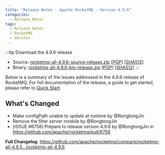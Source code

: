 ```yaml
---
title: "Release Notes - Apache RocketMQ - Version 4.9.6"
categories:
  - Release_Notes
tags:
  - Release_Notes
  - RocketMQ
  - Version
---
```


:::tip    Download the 4.9.6 release
- Source: [rocketmq-all-4.9.6-source-release.zip](https://dist.apache.org/repos/dist/release/rocketmq/4.9.6/rocketmq-all-4.9.6-source-release.zip) [[PGP](https://dist.apache.org/repos/dist/release/rocketmq/4.9.6/rocketmq-all-4.9.6-source-release.zip.asc)] [[SHA512](https://dist.apache.org/repos/dist/release/rocketmq/4.9.6/rocketmq-all-4.9.6-source-release.zip.sha512)]
- Binary: [rocketmq-all-4.9.6-bin-release.zip](https://dist.apache.org/repos/dist/release/rocketmq/4.9.6/rocketmq-all-4.9.6-bin-release.zip) [[PGP](https://dist.apache.org/repos/dist/release/rocketmq/4.9.6/rocketmq-all-4.9.6-bin-release.zip.asc)] [[SHA512](https://dist.apache.org/repos/dist/release/rocketmq/4.9.6/rocketmq-all-4.9.6-bin-release.zip.sha512)]
:::
<!--truncate-->

Below is a summary of the issues addressed in the 4.9.6 release of RocketMQ. For full documentation of the release, a guide to get started, please refer to <a href='/docs/quickStart/01quickstart/'>Quick Start</a>.

## What's Changed
* Make configPath unable to update at runtime by @RongtongJin
* Remove the filter server module by @RongtongJin
* [ISSUE #6758] Prepare to release version 4.9.6 by @RongtongJin in https://github.com/apache/rocketmq/pull/6759

**Full Changelog**: https://github.com/apache/rocketmq/compare/rocketmq-all-4.9.5...rocketmq-all-4.9.6
